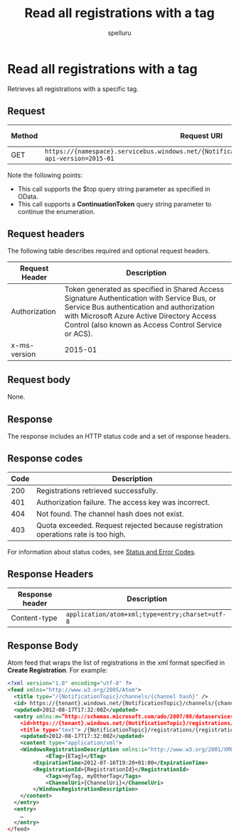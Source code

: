 ﻿---
title: "Read all registrations with a tag"
ms.custom: ""
ms.date: "2019-04-05"
ms.prod: "azure"
ms.reviewer: ""
ms.service: "notification-hubs"
ms.suite: ""
ms.tgt_pltfrm: ""
ms.topic: "reference"
author: "spelluru"
ms.author: "spelluru"
manager: "timlt"

---


# Read all registrations with a tag
Retrieves all registrations with a specific tag.

## Request

| Method | Request URI | HTTP version |
| ------ | ----------- | ------------ | 
| GET | `https://{namespace}.servicebus.windows.net/{NotificationHub}/tags/{tag}/registrations?api-version=2015-01` | HTTP/1.1 |

Note the following points:

  - This call supports the $top query string parameter as specified in OData.
  - This call supports a **ContinuationToken** query string parameter to continue the enumeration.

## Request headers

The following table describes required and optional request headers.

| Request Header | Description |
| -------------- | ----------- |
| Authorization | Token generated as specified in Shared Access Signature Authentication with Service Bus, or Service Bus authentication and authorization with Microsoft Azure Active Directory Access Control (also known as Access Control Service or ACS). |
| x-ms-version | 2015-01 |

## Request body

None.

## Response

The response includes an HTTP status code and a set of response headers.

## Response codes

| Code | Description |
| ---- | ----------- | 
| 200 | Registrations retrieved successfully. |
| 401 | Authorization failure. The access key was incorrect. |
| 404 | Not found. The channel hash does not exist. |
| 403 | Quota exceeded. Request rejected because registration operations rate is too high. |

For information about status codes, see [Status and Error Codes](/rest/api/storageservices/Common-REST-API-Error-Codes).

## Response Headers

| Response header | Description |
| --------------- | ----------- |
| Content-type | `application/atom+xml;type=entry;charset=utf-8` |


## Response Body

Atom feed that wraps the list of registrations in the xml format specified in **Create Registration**. For example:

``` xml
<?xml version="1.0" encoding="utf-8" ?>
<feed xmlns="http://www.w3.org/2005/Atom">
  <title type="/{NotificationTopic}/channels/{channel hash}" />
  <id> https://{tenant}.windows.net/{NotificationTopic}/channels/{channel hash}</id>
  <updated>2012-08-17T17:32:00Z</updated>
  <entry xmlns:m=”http://schemas.microsoft.com/ado/2007/08/dataservices/metadata” m:etag=”W/&quot;1234567890&quot;”>
    <id>https://{tenant}.windows.net/{NotificationTopic}/registrations/{registrationId}</id>
    <title type="text"> /{NotificationTopic}/registrations/{registrationId}</title>
    <updated>2012-08-17T17:32:00Z</updated>
    <content type="application/xml">
    <WindowsRegistrationDescription xmlns:i="http://www.w3.org/2001/XMLSchema-instance" xmlns="http://schemas.microsoft.com/netservices/2010/10/servicebus/connect">
            <ETag>{ETag}</ETag>
        <ExpirationTime>2012-07-16T19:20+01:00</ExpirationTime>
        <RegistrationId>{RegistrationId}</RegistrationId>
            <Tags>myTag, myOtherTag</Tags>
            <ChannelUri>{ChannelUri}</ChannelUri>
        </WindowsRegistrationDescription>
    </content>
  </entry>
  <entry>
    …
  </entry>
</feed>
```

